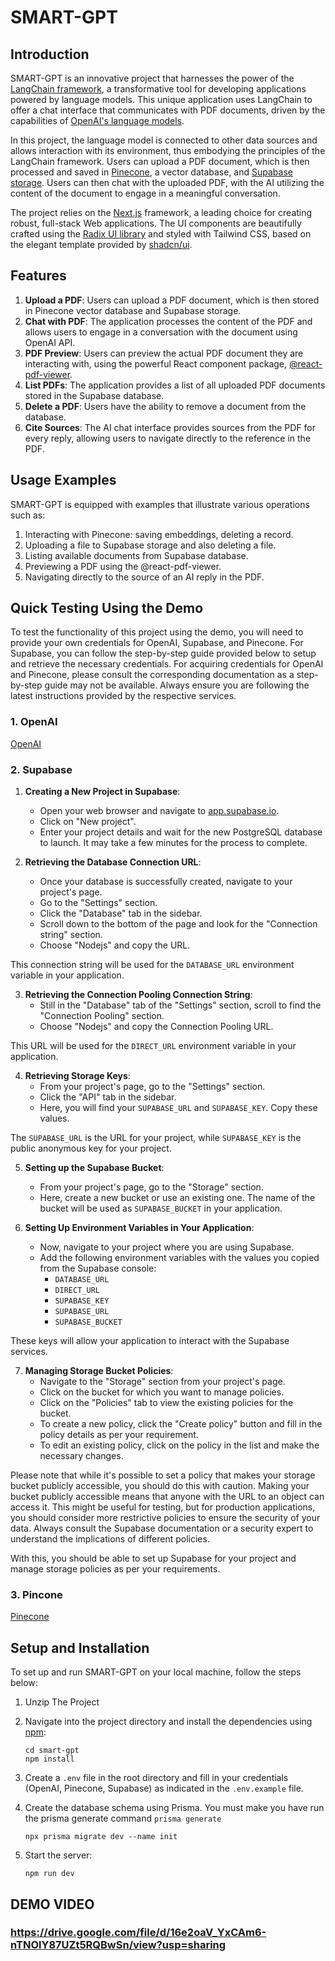 
# SMART-GPT

## Introduction

SMART-GPT is an innovative project that harnesses the power of the [LangChain framework](https://js.langchain.com/docs/), a transformative tool for developing applications powered by language models. This unique application uses LangChain to offer a chat interface that communicates with PDF documents, driven by the capabilities of [OpenAI's language models](https://platform.openai.com/docs/introduction).

In this project, the language model is connected to other data sources and allows interaction with its environment, thus embodying the principles of the LangChain framework. Users can upload a PDF document, which is then processed and saved in [Pinecone](https://www.pinecone.io/), a vector database, and [Supabase storage](https://supabase.com/). Users can then chat with the uploaded PDF, with the AI utilizing the content of the document to engage in a meaningful conversation.

The project relies on the [Next.js](https://nextjs.org/) framework, a leading choice for creating robust, full-stack Web applications. The UI components are beautifully crafted using the [Radix UI library](https://www.radix-ui.com/) and styled with Tailwind CSS, based on the elegant template provided by [shadcn/ui](https://github.com/shadcn/ui).

## Features

1.  **Upload a PDF**: Users can upload a PDF document, which is then stored in Pinecone vector database and Supabase storage.
2.  **Chat with PDF**: The application processes the content of the PDF and allows users to engage in a conversation with the document using OpenAI API.
3.  **PDF Preview**: Users can preview the actual PDF document they are interacting with, using the powerful React component package, [@react-pdf-viewer](https://react-pdf-viewer.dev/).
4.  **List PDFs**: The application provides a list of all uploaded PDF documents stored in the Supabase database.
5.  **Delete a PDF**: Users have the ability to remove a document from the database.
6.  **Cite Sources**: The AI chat interface provides sources from the PDF for every reply, allowing users to navigate directly to the reference in the PDF.

## Usage Examples

SMART-GPT is equipped with examples that illustrate various operations such as:

1.  Interacting with Pinecone: saving embeddings, deleting a record.
2.  Uploading a file to Supabase storage and also deleting a file.
3.  Listing available documents from Supabase database.
4.  Previewing a PDF using the @react-pdf-viewer.
5.  Navigating directly to the source of an AI reply in the PDF.

## Quick Testing Using the Demo

To test the functionality of this project using the demo, you will need to provide your own credentials for OpenAI, Supabase, and Pinecone. For Supabase, you can follow the step-by-step guide provided below to setup and retrieve the necessary credentials. For acquiring credentials for OpenAI and Pinecone, please consult the corresponding documentation as a step-by-step guide may not be available. Always ensure you are following the latest instructions provided by the respective services.

### 1. OpenAI
[OpenAI](https://platform.openai.com/docs/guides/authentication)

### 2. Supabase
1.  **Creating a New Project in Supabase**:
    
    -   Open your web browser and navigate to [app.supabase.io](https://app.supabase.io/).
    -   Click on "New project".
    -   Enter your project details and wait for the new PostgreSQL database to launch. It may take a few minutes for the process to complete.
2.  **Retrieving the Database Connection URL**:
    
    -   Once your database is successfully created, navigate to your project's page.
    -   Go to the "Settings" section.
    -   Click the "Database" tab in the sidebar.
    -   Scroll down to the bottom of the page and look for the "Connection string" section.
    -   Choose "Nodejs" and copy the URL.

This connection string will be used for the `DATABASE_URL` environment variable in your application.

3.  **Retrieving the Connection Pooling Connection String**:
    -   Still in the "Database" tab of the "Settings" section, scroll to find the "Connection Pooling" section.
    -   Choose "Nodejs" and copy the Connection Pooling URL.

This URL will be used for the `DIRECT_URL` environment variable in your application.

4.  **Retrieving Storage Keys**:
    -   From your project's page, go to the "Settings" section.
    -   Click the "API" tab in the sidebar.
    -   Here, you will find your `SUPABASE_URL` and `SUPABASE_KEY`. Copy these values.

The `SUPABASE_URL` is the URL for your project, while `SUPABASE_KEY` is the public anonymous key for your project.

5.  **Setting up the Supabase Bucket**:
    
    -   From your project's page, go to the "Storage" section.
    -   Here, create a new bucket or use an existing one. The name of the bucket will be used as `SUPABASE_BUCKET` in your application.
6.  **Setting Up Environment Variables in Your Application**:
    
    -   Now, navigate to your project where you are using Supabase.
    -   Add the following environment variables with the values you copied from the Supabase console:
        -   `DATABASE_URL`
        -   `DIRECT_URL`
        -   `SUPABASE_KEY`
        -   `SUPABASE_URL`
        -   `SUPABASE_BUCKET`

These keys will allow your application to interact with the Supabase services.

7.  **Managing Storage Bucket Policies**:
    -   Navigate to the "Storage" section from your project's page.
    -   Click on the bucket for which you want to manage policies.
    -   Click on the "Policies" tab to view the existing policies for the bucket.
    -   To create a new policy, click the "Create policy" button and fill in the policy details as per your requirement.
    -   To edit an existing policy, click on the policy in the list and make the necessary changes.

Please note that while it's possible to set a policy that makes your storage bucket publicly accessible, you should do this with caution. Making your bucket publicly accessible means that anyone with the URL to an object can access it. This might be useful for testing, but for production applications, you should consider more restrictive policies to ensure the security of your data. Always consult the Supabase documentation or a security expert to understand the implications of different policies.

With this, you should be able to set up Supabase for your project and manage storage policies as per your requirements.

### 3. Pincone
[Pinecone](https://www.pinecone.io/docs/)

## Setup and Installation

To set up and run SMART-GPT on your local machine, follow the steps below:

1.  Unzip The Project     
    
2.  Navigate into the project directory and install the dependencies using [npm](https://npm.io/):
    
    ```
    cd smart-gpt
    npm install
    ```
    
3.  Create a `.env` file in the root directory and fill in your credentials (OpenAI, Pinecone, Supabase) as indicated in the `.env.example` file.

4. Create the database schema using Prisma. You must make you have run the prisma generate command `prisma generate`
    
    ```
    npx prisma migrate dev --name init
    ```

5.  Start the server:
  
    ```
    npm run dev
    ```


## DEMO VIDEO

### https://drive.google.com/file/d/16e2oaV_YxCAm6-nTNOlY87UZt5RQBwSn/view?usp=sharing